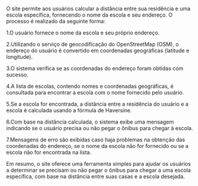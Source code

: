 O site permite aos usuários calcular a distância entre sua residência e uma escola específica, fornecendo o nome da escola e seu endereço. O processo é realizado da seguinte forma:

1.O usuário fornece o nome da escola e seu próprio endereço.

2.Utilizando o serviço de geocodificação do OpenStreetMap (OSM), o endereço do usuário é convertido em coordenadas geográficas (latitude e longitude).

3.O sistema verifica se as coordenadas do endereço foram obtidas com sucesso.

4.A lista de escolas, contendo nomes e coordenadas geográficas, é consultada para encontrar a escola com o nome fornecido pelo usuário.

5.Se a escola for encontrada, a distância entre a residência do usuário e a escola é calculada usando a fórmula de Haversine.

6.Com base na distância calculada, o sistema exibe uma mensagem indicando se o usuário precisa ou não pegar o ônibus para chegar à escola.

7.Mensagens de erro são exibidas caso haja problemas na obtenção das coordenadas do endereço, se o nome da escola não for fornecido ou se a escola não for encontrada na lista.

Em resumo, o site oferece uma ferramenta simples para ajudar os usuários a determinar se precisam ou não pegar o ônibus para chegar a uma escola específica, com base na distância entre suas casas e a escola desejada.